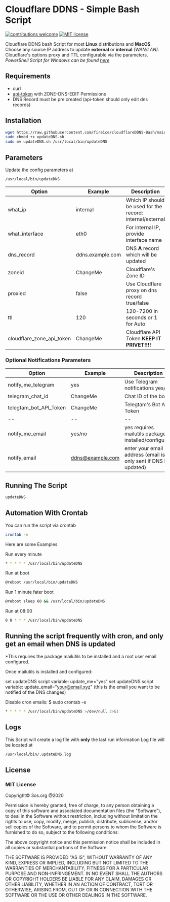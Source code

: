 # Cloudflare DDNS - Simple Bash Script

[![contributions welcome](https://img.shields.io/badge/contributions-welcome-brightgreen.svg?style=flat)](https://github.com/fire1ce/3os.org/tree/master/src)
[![MIT license](https://img.shields.io/badge/License-MIT-blue.svg)](https://mit-license.org/)

Cloudflare DDNS bash Script for most __Linux__ distributions and __MacOS__.  
Choose any source IP address to update  __external__ or __internal__  _(WAN/LAN)_.  
Cloudflare's options proxy and TTL configurable via the parameters.  
_PowerShell Script for Windows can be found [here](https://github.com/fire1ce/cloudflareDDNS-PowerShell)_

## Requirements

*   curl
*   [api-token](https://dash.cloudflare.com/profile/api-tokens) with ZONE-DNS-EDIT Permissions
*   DNS Record must be pre created (api-token should only edit dns records)

## Installation

```bash
wget https://raw.githubusercontent.com/fire1ce/cloudflareDDNS-Bash/main/updateDNS.sh
sudo chmod +x updateDNS.sh
sudo mv updateDNS.sh /usr/local/bin/updateDNS
```

## Parameters

Update the config parameters at

```bash
/usr/local/bin/updateDNS
```

| __Option__                | __Example__      | __Description__                                           |
| ------------------------- | ---------------- | --------------------------------------------------------- |
| what_ip                   | internal         | Which IP should be used for the record: internal/external |
| what_interface            | eth0             | For internal IP, provide interface name                   |
| dns_record                | ddns.example.com | DNS __A__ record which will be updated                    |
| zoneid                    | ChangeMe         | Cloudflare's Zone ID                                      |
| proxied                   | false            | Use Cloudflare proxy on dns record true/false             |
| ttl                       | 120              | 120-7200 in seconds or 1 for Auto                         |
| cloudflare_zone_api_token | ChangeMe         | Cloudflare API Token __KEEP IT PRIVET!!!!__               |

### Optional Notifications Parameters

| __Option__             | __Example__      | __Description__                                                 |
| ---------------------- | ---------------- | --------------------------------------------------------------- |
| notify_me_telegram     | yes              | Use Telegram notifications yes/no                               |
| telegram_chat_id       | ChangeMe         | Chat ID of the bot                                              |
| telegtam_bot_API_Token | ChangeMe         | Telegtam's Bot API Token                                        |
| --                     | --               | --                                                              |
| notify_me_email        | yes/no           | yes requires mailutils package installed/configured             |
| notify_email           | ddns@example.com | enter your email address (email is only sent if DNS is updated) |


## Running The Script

```bash
updateDNS
```

## Automation With Crontab

You can run the script via crontab

```bash
crontab -e
```

Here are some Examples

Run every minute

```bash
* * * * * /usr/local/bin/updateDNS
```

Run at boot

```bash
@reboot /usr/local/bin/updateDNS
```

Run 1 minute fater boot

```bash
@reboot sleep 60 && /usr/local/bin/updateDNS
```

Run at 08:00

```bash
0 8 * * * /usr/local/bin/updateDNS
```


## Running the script frequently with cron, and only get an email when DNS is updated
*This requires the package mailutils to be installed and a root user email configured.

Once mailutils is installed and configured:

set updateDNS script variable: update_me="yes"
set updateDNS script variable: update_email="your@email.xyz" (this is the email you want to be notified of the DNS changes)

Disable cron emails:
$ sudo crontab -e

```bash
* * * * * /usr/local/bin/updateDNS >/dev/null 2>&1
```


## Logs

This Script will create a log file with __only__ the last run information
Log file will be located at

```bash
/usr/local/bin/.updateDNS.log
```

## License

### MIT License

Copyright© 3os.org @2020

Permission is hereby granted, free of charge, to any person obtaining a copy
of this software and associated documentation files (the "Software"), to
deal in the Software without restriction, including without limitation the
rights to use, copy, modify, merge, publish, distribute, sublicense, and/or
sell copies of the Software, and to permit persons to whom the Software is
furnished to do so, subject to the following conditions:

The above copyright notice and this permission notice shall be included in
all copies or substantial portions of the Software.

THE SOFTWARE IS PROVIDED "AS IS", WITHOUT WARRANTY OF ANY KIND, EXPRESS OR
IMPLIED, INCLUDING BUT NOT LIMITED TO THE WARRANTIES OF MERCHANTABILITY,
FITNESS FOR A PARTICULAR PURPOSE AND NON-INFRINGEMENT. IN NO EVENT SHALL THE
AUTHORS OR COPYRIGHT HOLDERS BE LIABLE FOR ANY CLAIM, DAMAGES OR OTHER
LIABILITY, WHETHER IN AN ACTION OF CONTRACT, TORT OR OTHERWISE, ARISING
FROM, OUT OF OR IN CONNECTION WITH THE SOFTWARE OR THE USE OR OTHER DEALINGS
IN THE SOFTWARE.
